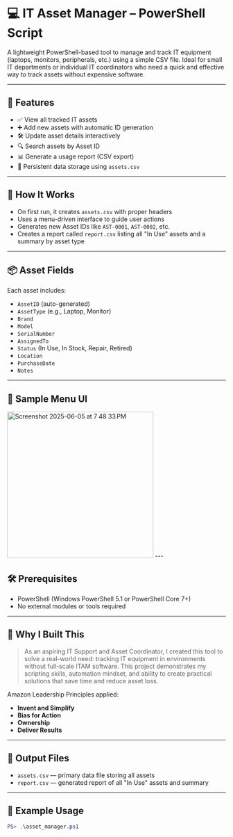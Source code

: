 # 💻 IT Asset Manager – PowerShell Script

A lightweight PowerShell-based tool to manage and track IT equipment (laptops, monitors, peripherals, etc.) using a simple CSV file. Ideal for small IT departments or individual IT coordinators who need a quick and effective way to track assets without expensive software.

---

## 🚀 Features

- ✅ View all tracked IT assets
- ➕ Add new assets with automatic ID generation
- 🛠️ Update asset details interactively
- 🔍 Search assets by Asset ID
- 📊 Generate a usage report (CSV export)
- 💾 Persistent data storage using `assets.csv`

---

## 📁 How It Works

- On first run, it creates `assets.csv` with proper headers
- Uses a menu-driven interface to guide user actions
- Generates new Asset IDs like `AST-0001`, `AST-0002`, etc.
- Creates a report called `report.csv` listing all "In Use" assets and a summary by asset type

---

## 📦 Asset Fields

Each asset includes:

- `AssetID` (auto-generated)
- `AssetType` (e.g., Laptop, Monitor)
- `Brand`
- `Model`
- `SerialNumber`
- `AssignedTo`
- `Status` (In Use, In Stock, Repair, Retired)
- `Location`
- `PurchaseDate`
- `Notes`

---

## 📌 Sample Menu UI
<img width="337" alt="Screenshot 2025-06-05 at 7 48 33 PM" src="https://github.com/user-attachments/assets/28532574-1eea-46aa-8f1e-38ac400bf676" />
---

## 🛠 Prerequisites

- PowerShell (Windows PowerShell 5.1 or PowerShell Core 7+)
- No external modules or tools required

---

## 🧠 Why I Built This

> As an aspiring IT Support and Asset Coordinator, I created this tool to solve a real-world need: tracking IT equipment in environments without full-scale ITAM software. This project demonstrates my scripting skills, automation mindset, and ability to create practical solutions that save time and reduce asset loss.

Amazon Leadership Principles applied:
- **Invent and Simplify**
- **Bias for Action**
- **Ownership**
- **Deliver Results**

---

## 📂 Output Files

- `assets.csv` — primary data file storing all assets
- `report.csv` — generated report of all "In Use" assets and summary

---

## 🧪 Example Usage

```powershell
PS> .\asset_manager.ps1
